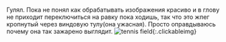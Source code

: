 ---
---
Гулял. Пока не понял как обрабатывать изображения красиво и в глову не приходит переключиться на равку пока ходишь, так что это жпег кропнутый через виндовую тулу(она ужасная). Просто оправдываюсь почему она так зажарено выглядит.
![tennis field]({{site.url}}/assets/images/tennis_field.jpg){:.clickableimg}